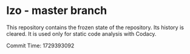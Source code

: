 # lzo - master branch

This repository contains the frozen state of the repository.
Its history is cleared. It is used only for static code
analysis with Codacy.

Commit Time: 1729393092